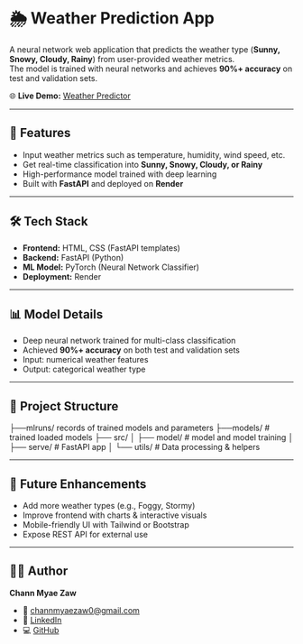 # 🌦️ Weather Prediction App

A neural network web application that predicts the weather type (**Sunny, Snowy, Cloudy, Rainy**) from user-provided weather metrics.  
The model is trained with neural networks and achieves **90%+ accuracy** on test and validation sets.  

🌐 **Live Demo:** [Weather Predictor]([https://your-deployment-link.com](https://weather-type-prediction-nn.onrender.com))  

---

## 🚀 Features
- Input weather metrics such as temperature, humidity, wind speed, etc.  
- Get real-time classification into **Sunny, Snowy, Cloudy, or Rainy**  
- High-performance model trained with deep learning  
- Built with **FastAPI** and deployed on **Render**  

---

## 🛠️ Tech Stack
- **Frontend:** HTML, CSS (FastAPI templates)  
- **Backend:** FastAPI (Python)  
- **ML Model:** PyTorch (Neural Network Classifier)  
- **Deployment:** Render  

---

## 📊 Model Details
- Deep neural network trained for multi-class classification  
- Achieved **90%+ accuracy** on both test and validation sets  
- Input: numerical weather features  
- Output: categorical weather type  

---

## 📂 Project Structure
├──mlruns/ records of trained models and parameters
├──models/ # trained loaded models
├── src/
│ ├── model/ # model and model training
│ ├── serve/ # FastAPI app
│ └── utils/ # Data processing & helpers

---

## 🔮 Future Enhancements
- Add more weather types (e.g., Foggy, Stormy)  
- Improve frontend with charts & interactive visuals  
- Mobile-friendly UI with Tailwind or Bootstrap  
- Expose REST API for external use  

---

## 👨‍💻 Author
**Chann Myae Zaw**  
- 📧 [channmyaezaw0@gmail.com](mailto:channmyaezaw0@gmail.com)  
- 🔗 [LinkedIn](https://www.linkedin.com/in/chann-myae-zaw-37373632a)  
- 💻 [GitHub](https://github.com/ChannMyae-Zaw)
